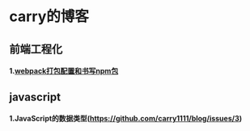 # carry的博客
## 前端工程化
#### 1.[webpack打包配置和书写npm包](https://github.com/carry1111/note/issues/2)
## javascript
#### 1.JavaScript的数据类型(https://github.com/carry1111/blog/issues/3)
